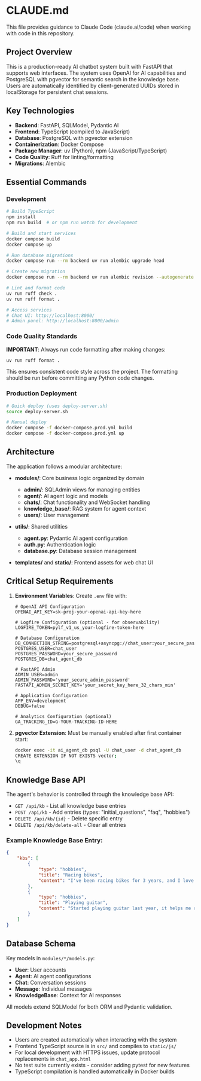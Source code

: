 # CLAUDE.md

This file provides guidance to Claude Code (claude.ai/code) when working with code in this repository.

## Project Overview

This is a production-ready AI chatbot system built with FastAPI that supports web interfaces. The system uses OpenAI for AI capabilities and PostgreSQL with pgvector for semantic search in the knowledge base. Users are automatically identified by client-generated UUIDs stored in localStorage for persistent chat sessions.

## Key Technologies

- **Backend**: FastAPI, SQLModel, Pydantic AI
- **Frontend**: TypeScript (compiled to JavaScript)
- **Database**: PostgreSQL with pgvector extension
- **Containerization**: Docker Compose
- **Package Manager**: uv (Python), npm (JavaScript/TypeScript)
- **Code Quality**: Ruff for linting/formatting
- **Migrations**: Alembic

## Essential Commands

### Development

```bash
# Build TypeScript
npm install
npm run build  # or npm run watch for development

# Build and start services
docker compose build
docker compose up

# Run database migrations
docker compose run --rm backend uv run alembic upgrade head

# Create new migration
docker compose run --rm backend uv run alembic revision --autogenerate -m "description"

# Lint and format code
uv run ruff check .
uv run ruff format .

# Access services
# Chat UI: http://localhost:8000/
# Admin panel: http://localhost:8000/admin
```

### Code Quality Standards

**IMPORTANT**: Always run code formatting after making changes:

```bash
uv run ruff format .
```

This ensures consistent code style across the project. The formatting should be run before committing any Python code changes.

### Production Deployment

```bash
# Quick deploy (uses deploy-server.sh)
source deploy-server.sh

# Manual deploy
docker compose -f docker-compose.prod.yml build
docker compose -f docker-compose.prod.yml up
```

## Architecture

The application follows a modular architecture:

- **modules/**: Core business logic organized by domain
  - **admin/**: SQLAdmin views for managing entities
  - **agent/**: AI agent logic and models
  - **chats/**: Chat functionality and WebSocket handling
  - **knowledge_base/**: RAG system for agent context
  - **users/**: User management

- **utils/**: Shared utilities
  - **agent.py**: Pydantic AI agent configuration
  - **auth.py**: Authentication logic
  - **database.py**: Database session management

- **templates/** and **static/**: Frontend assets for web chat UI

## Critical Setup Requirements

1. **Environment Variables**: Create `.env` file with:
   ```dotenv
   # OpenAI API Configuration
   OPENAI_API_KEY=sk-proj-your-openai-api-key-here
   
   # Logfire Configuration (optional - for observability)
   LOGFIRE_TOKEN=pylf_v1_us_your-logfire-token-here
   
   # Database Configuration
   DB_CONNECTION_STRING=postgresql+asyncpg://chat_user:your_secure_password@db/chat_agent_db
   POSTGRES_USER=chat_user
   POSTGRES_PASSWORD=your_secure_password
   POSTGRES_DB=chat_agent_db
   
   # FastAPI Admin
   ADMIN_USER=admin
   ADMIN_PASSWORD='your_secure_admin_password'
   FASTAPI_ADMIN_SECRET_KEY='your_secret_key_here_32_chars_min'
   
   # Application Configuration
   APP_ENV=development
   DEBUG=false
   
   # Analytics Configuration (optional)
   GA_TRACKING_ID=G-YOUR-TRACKING-ID-HERE
   ```

2. **pgvector Extension**: Must be manually enabled after first container start:
   ```bash
   docker exec -it ai_agent_db psql -U chat_user -d chat_agent_db
   CREATE EXTENSION IF NOT EXISTS vector;
   \q
   ```


## Knowledge Base API

The agent's behavior is controlled through the knowledge base API:

- `GET /api/kb` - List all knowledge base entries
- `POST /api/kb` - Add entries (types: "initial_questions", "faq", "hobbies")
- `DELETE /api/kb/{id}` - Delete specific entry
- `DELETE /api/kb/delete-all` - Clear all entries

### Example Knowledge Base Entry:

```json
{
    "kbs": [
        {
            "type": "hobbies",
            "title": "Racing bikes",
            "content": "I've been racing bikes for 3 years, and I love the adrenaline rush."
        },
        {
            "type": "hobbies",
            "title": "Playing guitar",
            "content": "Started playing guitar last year, it helps me relax after work."
        }
    ]
}
```

## Database Schema

Key models in `modules/*/models.py`:
- **User**: User accounts
- **Agent**: AI agent configurations
- **Chat**: Conversation sessions
- **Message**: Individual messages
- **KnowledgeBase**: Context for AI responses

All models extend SQLModel for both ORM and Pydantic validation.

## Development Notes

- Users are created automatically when interacting with the system
- Frontend TypeScript source is in `src/` and compiles to `static/js/`
- For local development with HTTPS issues, update protocol replacements in `chat_app.html`
- No test suite currently exists - consider adding pytest for new features
- TypeScript compilation is handled automatically in Docker builds